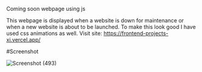 Coming soon webpage using js

This webpage is displayed when a website is down for maintenance or when a new website is about to be launched. To make this look good I have used css animations as well. Visit site: https://frontend-projects-xi.vercel.app/

#Screenshot

![Screenshot (493)](https://github.com/iamharsh42/my-javascript-journey/assets/90254587/b78501e7-954b-4068-ac09-5b8352cb7051)




